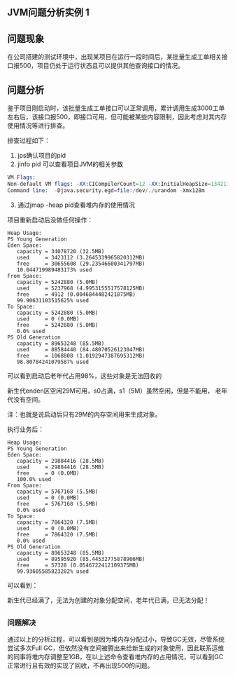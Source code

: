## JVM问题分析实例 1



## 问题现象

在公司搭建的测试环境中，出现某项目在运行一段时间后，某批量生成工单相关接口报500，项目仍处于运行状态且可以提供其他查询接口的情况。

## 问题分析

鉴于项目刚启动时，该批量生成工单接口可以正常调用，累计调用生成3000工单左右后，该接口报500，即接口可用，但可能被某些内容限制，因此考虑对其内存使用情况等进行排查。

排查过程如下：

1. jps确认项目的pid
2. jinfo pid 可以查看项目JVM的相关参数

```s
VM Flags:
Non-default VM flags: -XX:CICompilerCount=12 -XX:InitialHeapSize=134217728 -XX:MaxHeapSize=134217728 -XX:MaxNewSize=44564480 -XX:MinHeapDeltaBytes=524288 -XX:NewSize=44564480 -XX:OldSize=89653248 -XX:+UseCompressedClassPointers -XX:+UseCompressedOops -XX:+UseParallelGC 
Command line:  -Djava.security.egd=file:/dev/./urandom -Xmx128m
```

3. 通过jmap -heap pid查看堆内存的使用情况

项目重新启动后没做任何操作：

```
Heap Usage:
PS Young Generation
Eden Space:
   capacity = 34078720 (32.5MB)
   used     = 3423112 (3.2645339965820312MB)
   free     = 30655608 (29.23546600341797MB)
   10.044719989483173% used
From Space:
   capacity = 5242880 (5.0MB)
   used     = 5237968 (4.9953155517578125MB)
   free     = 4912 (0.0046844482421875MB)
   99.90631103515625% used
To Space:
   capacity = 5242880 (5.0MB)
   used     = 0 (0.0MB)
   free     = 5242880 (5.0MB)
   0.0% used
PS Old Generation
   capacity = 89653248 (85.5MB)
   used     = 88584440 (84.48070526123047MB)
   free     = 1068808 (1.0192947387695312MB)
   98.80784241079587% used
```

可以看到启动后老年代占用98%，这些对象是无法回收的

新生代enden区空闲29M可用，s0占满，s1（5M）虽然空闲，但是不能用， 老年代没有空间。

注：也就是说启动后只有29M的内存空间用来生成对象。

执行业务后：

```
Heap Usage:
PS Young Generation
Eden Space:
   capacity = 29884416 (28.5MB)
   used     = 29884416 (28.5MB)
   free     = 0 (0.0MB)
   100.0% used
From Space:
   capacity = 5767168 (5.5MB)
   used     = 0 (0.0MB)
   free     = 5767168 (5.5MB)
   0.0% used
To Space:
   capacity = 7864320 (7.5MB)
   used     = 0 (0.0MB)
   free     = 7864320 (7.5MB)
   0.0% used
PS Old Generation
   capacity = 89653248 (85.5MB)
   used     = 89595920 (85.44532775878906MB)
   free     = 57328 (0.0546722412109375MB)
   99.93605585823282% used
```

可以看到：

新生代已经满了，无法为创建的对象分配空间，老年代已满，已无法分配！

## 

### 问题解决

通过以上的分析过程，可以看到是因为堆内存分配过小，导致GC无效，尽管系统尝试多次Full GC，但依然没有空间被腾出来给新生成的对象使用，因此联系运维的同事将堆内存调整至1GB，在以上述命令查看堆内存的占用情况，可以看到GC正常进行且有效的实现了回收，不再出现500的问题。


